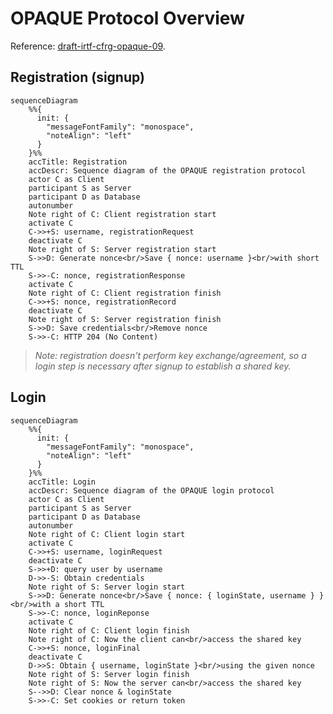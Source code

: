 # OPAQUE Protocol Overview

Reference: [draft-irtf-cfrg-opaque-09](https://www.ietf.org/archive/id/draft-irtf-cfrg-opaque-09.html#name-protocol-overview).

## Registration (signup)

```mermaid
sequenceDiagram
    %%{
      init: {
        "messageFontFamily": "monospace",
        "noteAlign": "left"
      }
    }%%
    accTitle: Registration
    accDescr: Sequence diagram of the OPAQUE registration protocol
    actor C as Client
    participant S as Server
    participant D as Database
    autonumber
    Note right of C: Client registration start
    activate C
    C->>+S: username, registrationRequest
    deactivate C
    Note right of S: Server registration start
    S->>D: Generate nonce<br/>Save { nonce: username }<br/>with short TTL
    S->>-C: nonce, registrationResponse
    activate C
    Note right of C: Client registration finish
    C->>+S: nonce, registrationRecord
    deactivate C
    Note right of S: Server registration finish
    S->>D: Save credentials<br/>Remove nonce
    S->>-C: HTTP 204 (No Content)
```

> _Note: registration doesn't perform key exchange/agreement,
> so a login step is necessary after signup to establish a shared key._

## Login

```mermaid
sequenceDiagram
    %%{
      init: {
        "messageFontFamily": "monospace",
        "noteAlign": "left"
      }
    }%%
    accTitle: Login
    accDescr: Sequence diagram of the OPAQUE login protocol
    actor C as Client
    participant S as Server
    participant D as Database
    autonumber
    Note right of C: Client login start
    activate C
    C->>+S: username, loginRequest
    deactivate C
    S->>+D: query user by username
    D->>-S: Obtain credentials
    Note right of S: Server login start
    S->>D: Generate nonce<br/>Save { nonce: { loginState, username } }<br/>with a short TTL
    S->>-C: nonce, loginReponse
    activate C
    Note right of C: Client login finish
    Note right of C: Now the client can<br/>access the shared key
    C->>+S: nonce, loginFinal
    deactivate C
    D->>S: Obtain { username, loginState }<br/>using the given nonce
    Note right of S: Server login finish
    Note right of S: Now the server can<br/>access the shared key
    S-->>D: Clear nonce & loginState
    S->>-C: Set cookies or return token
```
